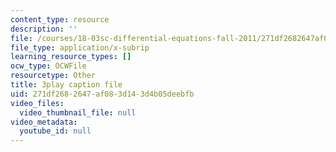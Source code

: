 ```yaml
---
content_type: resource
description: ''
file: /courses/18-03sc-differential-equations-fall-2011/271df2682647af083d143d4b05deebfb_pUFSXhoazY8.srt
file_type: application/x-subrip
learning_resource_types: []
ocw_type: OCWFile
resourcetype: Other
title: 3play caption file
uid: 271df268-2647-af08-3d14-3d4b05deebfb
video_files:
  video_thumbnail_file: null
video_metadata:
  youtube_id: null
---
```

